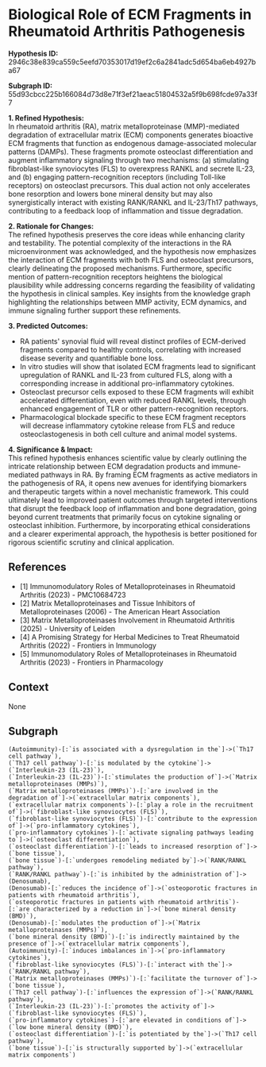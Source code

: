 
# Biological Role of ECM Fragments in Rheumatoid Arthritis Pathogenesis

**Hypothesis ID:** 2946c38e839ca559c5eefd70353017d19ef2c6a2841adc5d654ba6eb4927ba67

**Subgraph ID:** 55d93cbcc225b166084d73d8e71f3ef21aeac51804532a5f9b698fcde97a33f7

**1. Refined Hypothesis:**  
In rheumatoid arthritis (RA), matrix metalloproteinase (MMP)-mediated degradation of extracellular matrix (ECM) components generates bioactive ECM fragments that function as endogenous damage-associated molecular patterns (DAMPs). These fragments promote osteoclast differentiation and augment inflammatory signaling through two mechanisms: (a) stimulating fibroblast-like synoviocytes (FLS) to overexpress RANKL and secrete IL-23, and (b) engaging pattern-recognition receptors (including Toll-like receptors) on osteoclast precursors. This dual action not only accelerates bone resorption and lowers bone mineral density but may also synergistically interact with existing RANK/RANKL and IL-23/Th17 pathways, contributing to a feedback loop of inflammation and tissue degradation.

**2. Rationale for Changes:**  
The refined hypothesis preserves the core ideas while enhancing clarity and testability. The potential complexity of the interactions in the RA microenvironment was acknowledged, and the hypothesis now emphasizes the interaction of ECM fragments with both FLS and osteoclast precursors, clearly delineating the proposed mechanisms. Furthermore, specific mention of pattern-recognition receptors heightens the biological plausibility while addressing concerns regarding the feasibility of validating the hypothesis in clinical samples. Key insights from the knowledge graph highlighting the relationships between MMP activity, ECM dynamics, and immune signaling further support these refinements.

**3. Predicted Outcomes:**  
- RA patients' synovial fluid will reveal distinct profiles of ECM-derived fragments compared to healthy controls, correlating with increased disease severity and quantifiable bone loss.  
- In vitro studies will show that isolated ECM fragments lead to significant upregulation of RANKL and IL-23 from cultured FLS, along with a corresponding increase in additional pro-inflammatory cytokines.  
- Osteoclast precursor cells exposed to these ECM fragments will exhibit accelerated differentiation, even with reduced RANKL levels, through enhanced engagement of TLR or other pattern-recognition receptors.  
- Pharmacological blockade specific to these ECM fragment receptors will decrease inflammatory cytokine release from FLS and reduce osteoclastogenesis in both cell culture and animal model systems.

**4. Significance & Impact:**  
This refined hypothesis enhances scientific value by clearly outlining the intricate relationship between ECM degradation products and immune-mediated pathways in RA. By framing ECM fragments as active mediators in the pathogenesis of RA, it opens new avenues for identifying biomarkers and therapeutic targets within a novel mechanistic framework. This could ultimately lead to improved patient outcomes through targeted interventions that disrupt the feedback loop of inflammation and bone degradation, going beyond current treatments that primarily focus on cytokine signaling or osteoclast inhibition. Furthermore, by incorporating ethical considerations and a clearer experimental approach, the hypothesis is better positioned for rigorous scientific scrutiny and clinical application.

## References
- [1] Immunomodulatory Roles of Metalloproteinases in Rheumatoid Arthritis (2023) - PMC10684723
- [2] Matrix Metalloproteinases and Tissue Inhibitors of Metalloproteinases (2006) - The American Heart Association
- [3] Matrix Metalloproteinases Involvement in Rheumatoid Arthritis (2025) - University of Leiden
- [4] A Promising Strategy for Herbal Medicines to Treat Rheumatoid Arthritis (2022) - Frontiers in Immunology
- [5] Immunomodulatory Roles of Metalloproteinases in Rheumatoid Arthritis (2023) - Frontiers in Pharmacology

## Context
None

## Subgraph
```
(Autoimmunity)-[:`is associated with a dysregulation in the`]->(`Th17 cell pathway`),
(`Th17 cell pathway`)-[:`is modulated by the cytokine`]->(`Interleukin-23 (IL-23)`),
(`Interleukin-23 (IL-23)`)-[:`stimulates the production of`]->(`Matrix metalloproteinases (MMPs)`),
(`Matrix metalloproteinases (MMPs)`)-[:`are involved in the degradation of`]->(`extracellular matrix components`),
(`extracellular matrix components`)-[:`play a role in the recruitment of`]->(`fibroblast-like synoviocytes (FLS)`),
(`fibroblast-like synoviocytes (FLS)`)-[:`contribute to the expression of`]->(`pro-inflammatory cytokines`),
(`pro-inflammatory cytokines`)-[:`activate signaling pathways leading to`]->(`osteoclast differentiation`),
(`osteoclast differentiation`)-[:`leads to increased resorption of`]->(`bone tissue`),
(`bone tissue`)-[:`undergoes remodeling mediated by`]->(`RANK/RANKL pathway`),
(`RANK/RANKL pathway`)-[:`is inhibited by the administration of`]->(Denosumab),
(Denosumab)-[:`reduces the incidence of`]->(`osteoporotic fractures in patients with rheumatoid arthritis`),
(`osteoporotic fractures in patients with rheumatoid arthritis`)-[:`are characterized by a reduction in`]->(`bone mineral density (BMD)`),
(Denosumab)-[:`modulates the production of`]->(`Matrix metalloproteinases (MMPs)`),
(`bone mineral density (BMD)`)-[:`is indirectly maintained by the presence of`]->(`extracellular matrix components`),
(Autoimmunity)-[:`induces imbalances in`]->(`pro-inflammatory cytokines`),
(`fibroblast-like synoviocytes (FLS)`)-[:`interact with the`]->(`RANK/RANKL pathway`),
(`Matrix metalloproteinases (MMPs)`)-[:`facilitate the turnover of`]->(`bone tissue`),
(`Th17 cell pathway`)-[:`influences the expression of`]->(`RANK/RANKL pathway`),
(`Interleukin-23 (IL-23)`)-[:`promotes the activity of`]->(`fibroblast-like synoviocytes (FLS)`),
(`pro-inflammatory cytokines`)-[:`are elevated in conditions of`]->(`low bone mineral density (BMD)`),
(`osteoclast differentiation`)-[:`is potentiated by the`]->(`Th17 cell pathway`),
(`bone tissue`)-[:`is structurally supported by`]->(`extracellular matrix components`)
```
